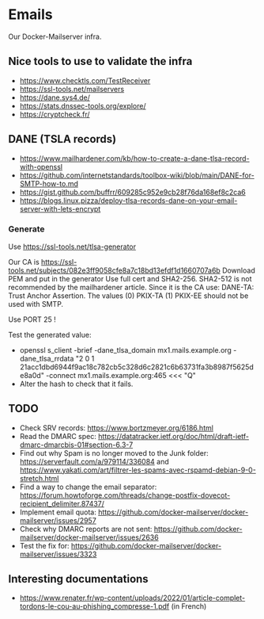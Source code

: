 # Emails

Our Docker-Mailserver infra.

## Nice tools to use to validate the infra

- https://www.checktls.com/TestReceiver
- https://ssl-tools.net/mailservers
- https://dane.sys4.de/
- https://stats.dnssec-tools.org/explore/
- https://cryptcheck.fr/

## DANE (TSLA records)

- https://www.mailhardener.com/kb/how-to-create-a-dane-tlsa-record-with-openssl
- https://github.com/internetstandards/toolbox-wiki/blob/main/DANE-for-SMTP-how-to.md
- https://gist.github.com/buffrr/609285c952e9cb28f76da168ef8c2ca6
- https://blogs.linux.pizza/deploy-tlsa-records-dane-on-your-email-server-with-lets-encrypt

### Generate

Use https://ssl-tools.net/tlsa-generator

Our CA is https://ssl-tools.net/subjects/082e3ff9058cfe8a7c18bd13efdf1d1660707a6b
Download PEM and put in the generator
Use full cert and SHA2-256.
SHA2-512 is not recommended by the mailhardener article.
Since it is the CA use: DANE-TA: Trust Anchor Assertion.
The values (0) PKIX-TA (1) PKIX-EE should not be used with SMTP.

Use PORT 25 !

Test the generated value:

- openssl s_client -brief -dane_tlsa_domain mx1.mails.example.org -dane_tlsa_rrdata "2 0 1 21acc1dbd6944f9ac18c782cb5c328d6c2821c6b63731fa3b8987f5625de8a0d" -connect mx1.mails.example.org:465 <<< "Q"
- Alter the hash to check that it fails.

## TODO

- Check SRV records: https://www.bortzmeyer.org/6186.html
- Read the DMARC spec: https://datatracker.ietf.org/doc/html/draft-ietf-dmarc-dmarcbis-01#section-6.3-7
- Find out why Spam is no longer moved to the Junk folder: https://serverfault.com/a/979114/336084 and https://www.yakati.com/art/filtrer-les-spams-avec-rspamd-debian-9-0-stretch.html
- Find a way to change the email separator: https://forum.howtoforge.com/threads/change-postfix-dovecot-recipient_delimiter.87437/
- Implement email quota: https://github.com/docker-mailserver/docker-mailserver/issues/2957
- Check why DMARC reports are not sent: https://github.com/docker-mailserver/docker-mailserver/issues/2636
- Test the fix for: https://github.com/docker-mailserver/docker-mailserver/issues/3323

## Interesting documentations

- https://www.renater.fr/wp-content/uploads/2022/01/article-complet-tordons-le-cou-au-phishing_compresse-1.pdf (in French)
